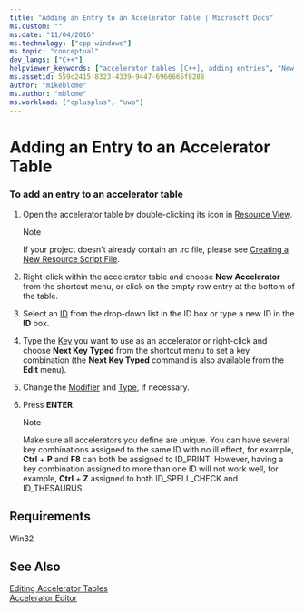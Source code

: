 ```yaml
---
title: "Adding an Entry to an Accelerator Table | Microsoft Docs"
ms.custom: ""
ms.date: "11/04/2016"
ms.technology: ["cpp-windows"]
ms.topic: "conceptual"
dev_langs: ["C++"]
helpviewer_keywords: ["accelerator tables [C++], adding entries", "New Accelerator command"]
ms.assetid: 559c2415-8323-4339-9447-6966665f8288
author: "mikeblome"
ms.author: "mblome"
ms.workload: ["cplusplus", "uwp"]
---
```

# Adding an Entry to an Accelerator Table

### To add an entry to an accelerator table

1. Open the accelerator table by double-clicking its icon in [Resource View](../windows/resource-view-window.md).

   > [!NOTE]
   > If your project doesn't already contain an .rc file, please see [Creating a New Resource Script File](../windows/how-to-create-a-resource-script-file.md).

2. Right-click within the accelerator table and choose **New Accelerator** from the shortcut menu, or click on the empty row entry at the bottom of the table.

3. Select an [ID](id-property.md) from the drop-down list in the ID box or type a new ID in the **ID** box.

4. Type the [Key](../windows/accelerator-key-property.md) you want to use as an accelerator or right-click and choose **Next Key Typed** from the shortcut menu to set a key combination (the **Next Key Typed** command is also available from the **Edit** menu).

5. Change the [Modifier](../windows/accelerator-modifier-property.md) and [Type](../windows/accelerator-type-property.md), if necessary.

6. Press **ENTER**.

   > [!NOTE]
   > Make sure all accelerators you define are unique. You can have several key combinations assigned to the same ID with no ill effect, for example, **Ctrl** + **P** and **F8** can both be assigned to ID_PRINT. However, having a key combination assigned to more than one ID will not work well, for example, **Ctrl** + **Z** assigned to both ID_SPELL_CHECK and ID_THESAURUS.

## Requirements

Win32

## See Also

[Editing Accelerator Tables](../windows/editing-accelerator-tables.md)  
[Accelerator Editor](../windows/accelerator-editor.md)
